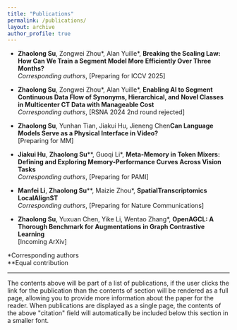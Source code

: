 ```yaml
---
title: "Publications"
permalink: /publications/
layout: archive
author_profile: true
---
```


- **Zhaolong Su**, Zongwei Zhou*, Alan Yuille*, **Breaking the Scaling Law: How Can We Train a Segment Model More Efficiently Over Three Months?**  
  *Corresponding authors*, [Preparing for ICCV 2025]

- **Zhaolong Su**, Zongwei Zhou*, Alan Yuille*, **Enabling AI to Segment Continuous Data Flow of Synonyms, Hierarchical, and Novel Classes in Multicenter CT Data with Manageable Cost**  
  *Corresponding authors*, [RSNA 2024 2nd round rejected]

- **Zhaolong Su**, Yunhan Tian, Jiakui Hu, Jieneng Chen**Can Language Models Serve as a Physical Interface in Video?**  
  [Preparing for MM]

- **Jiakui Hu**, **Zhaolong Su**\*\*, Guoqi Li*, **Meta-Memory in Token Mixers: Defining and Exploring Memory-Performance Curves Across Vision Tasks**  
  *Corresponding authors*, [Preparing for PAMI]

- **Manfei Li**, **Zhaolong Su**\*\*, Maizie Zhou*, **SpatialTranscriptomics LocalAlignST**  
  *Corresponding authors*, [Preparing for Nature Communications]

- **Zhaolong Su**, Yuxuan Chen, Yike Li, Wentao Zhang*, **OpenAGCL: A Thorough Benchmark for Augmentations in Graph Contrastive Learning**  
  [Incoming ArXiv]

\*Corresponding authors  
\*\*Equal contribution

---

The contents above will be part of a list of publications, if the user clicks the link for the publication than the contents of section will be rendered as a full page, allowing you to provide more information about the paper for the reader. When publications are displayed as a single page, the contents of the above "citation" field will automatically be included below this section in a smaller font.
